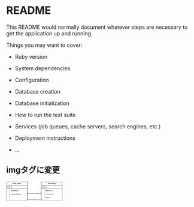 # README

This README would normally document whatever steps are necessary to get the
application up and running.

Things you may want to cover:

* Ruby version

* System dependencies

* Configuration

* Database creation

* Database initialization

* How to run the test suite

* Services (job queues, cache servers, search engines, etc.)

* Deployment instructions

* ...

<!-- ## ER図

![](img/sample.drawio.svg) -->

## imgタグに変更
<img width="150" src="img/sample.drawio.svg">

